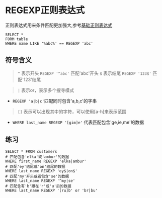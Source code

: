 # REGEXP正则表达式

正则表达式用来条件匹配更加强大,参考[基础正则表达式](../../linux/shell编程/基础正则表达式.md)
```
SELECT *
FORM table
WHERE name LIKE '%abc%' == REGEXP 'abc'
```


## 符号含义
> `^` 表示开头 `REGEXP '^abc'` 匹配'abc'开头
> `$` 表示结尾 `REGEXP '123$'` 匹配'123'结尾

> `|` 表示or，表示多个搜寻模式 
* `REGEXP 'a|b|c'`匹配同时包含'a,b,c'的字串

> `[]` 表示可以出现其中的字符，可以使用[a-h]来表示范围
* `WHERE last_name REGEXP '[gim]e'` 代表匹配包含'ge,ie,me'的数据


## 练习
```
SELECT * FROM customers
# 匹配包含'elka'或'ambur'的数据
WHERE first_name REGEXP 'elka|ambur'
# 匹配'ey'结尾或'on'结尾的数据
WHERE last_name REGEXP 'ey$|on$'
# 匹配'my'开头或者包含'se'的数据
WHERE last_name REGEXP '^my|se'
# 匹配含有'b'跟在'r'或'u'后的数据
WHERE last_name REGEXP '[ru]b' or 'br|bu'
```  


